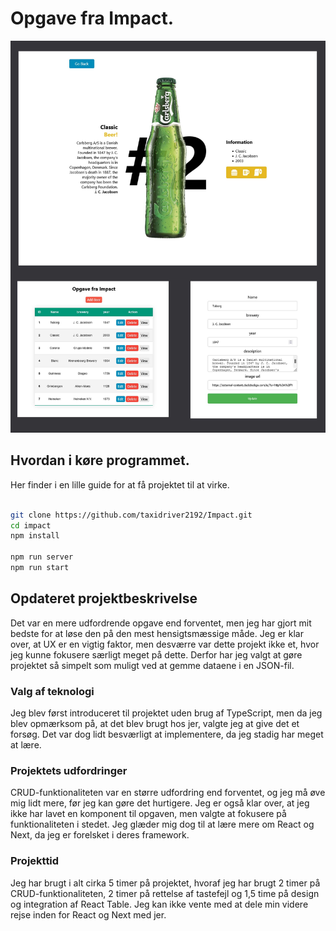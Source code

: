 
# Opgave fra Impact.

<img alt="expo sdk" src="https://github.com/taxidriver2192/Impact/blob/Impact/src/img/impactDesign.jpg">

## Hvordan i køre programmet.
Her finder i en lille guide for at få projektet til at virke.

```bash

git clone https://github.com/taxidriver2192/Impact.git
cd impact
npm install

npm run server
npm run start

```
## Opdateret projektbeskrivelse
Det var en mere udfordrende opgave end forventet, men jeg har gjort mit bedste for at løse den på den mest hensigtsmæssige måde. Jeg er klar over, at UX er en vigtig faktor, men desværre var dette projekt ikke et, hvor jeg kunne fokusere særligt meget på dette. Derfor har jeg valgt at gøre projektet så simpelt som muligt ved at gemme dataene i en JSON-fil.

### Valg af teknologi
Jeg blev først introduceret til projektet uden brug af TypeScript, men da jeg blev opmærksom på, at det blev brugt hos jer, valgte jeg at give det et forsøg. Det var dog lidt besværligt at implementere, da jeg stadig har meget at lære.

### Projektets udfordringer
CRUD-funktionaliteten var en større udfordring end forventet, og jeg må øve mig lidt mere, før jeg kan gøre det hurtigere. Jeg er også klar over, at jeg ikke har lavet en komponent til opgaven, men valgte at fokusere på funktionaliteten i stedet. Jeg glæder mig dog til at lære mere om React og Next, da jeg er forelsket i deres framework.

### Projekttid
Jeg har brugt i alt cirka 5 timer på projektet, hvoraf jeg har brugt 2 timer på CRUD-funktionaliteten, 2 timer på rettelse af tastefejl og 1,5 time på design og integration af React Table. Jeg kan ikke vente med at dele min videre rejse inden for React og Next med jer.
